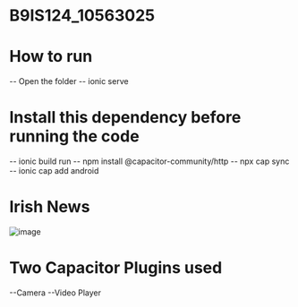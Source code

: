 # B9IS124_10563025

#  How to run

-- Open the folder
-- ionic serve

#  Install this dependency before running the code

-- ionic build run
-- npm install @capacitor-community/http
-- npx cap sync
-- ionic cap add android


# Irish News

![image](https://user-images.githubusercontent.com/31155921/209357672-4a6e7301-ed67-4fe2-bf8a-18cb2e14602b.png)

# Two Capacitor Plugins used

--Camera
--Video Player



